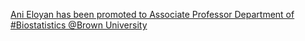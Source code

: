 [Ani Eloyan has been promoted to Associate Professor   Department of #Biostatistics   @Brown University](https://qi.tc/qi/112233)
